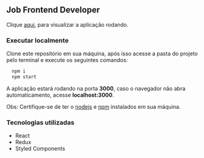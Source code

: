 ## Job Frontend Developer

Clique [aqui](https://tunadao1.github.io/job-frontend-developer), para visualizar a aplicação rodando.

### Executar localmente

Clone este repositório em sua máquina, após isso acesse a pasta do projeto pelo terminal e execute os seguintes comandos:
```bash
  npm i
  npm start
```
A aplicação estará rodando na porta **3000**, caso o navegador não abra automaticamento, acesse **localhost:3000**.

Obs: Certifique-se de ter o [nodejs](https://nodejs.org/en/) e [npm](https://www.npmjs.com/) instalados em sua máquina.

### Tecnologias utilizadas

- React
- Redux
- Styled Components